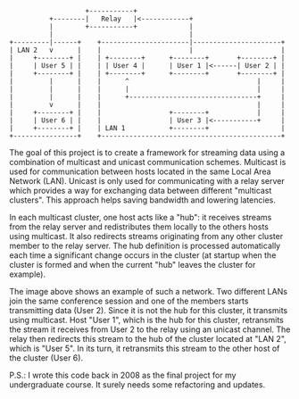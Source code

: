                        +-----------+
              +--------|   Relay   |<------------+
              |        +-----------+             |
              |                                  |
    +---------|------+    +----------------------|----------------------+
    | LAN 2   v      |    |                      |                      |
    |     +--------+ |    | +--------+      +--------+       +--------+ |
    |     | User 5 | |    | | User 4 |      | User 1 |<------| User 2 | |
    |     +--------+ |    | +--------+      +--------+       +--------+ |
    |         |      |    |      ^                                |     |
    |         |      |    |      |                                |     |
    |         |      |    |      +--------------------------------+     |
    |         v      |    |                                       |     |
    |     +--------+ |    |                 +--------+            |     |
    |     | User 6 | |    |                 | User 3 |<-----------+     |
    |     +--------+ |    | LAN 1           +--------+                  |
    +----------------+    +---------------------------------------------+
    
The goal of this project is to create a framework for streaming data using a combination of multicast and unicast communication schemes. Multicast is used for communication between hosts located in the same Local Area Network (LAN). Unicast is only used for communicating with a relay server which provides a way for exchanging data between different "multicast clusters". This approach helps saving bandwidth and lowering latencies.

In each multicast cluster, one host acts like a "hub": it receives streams from the relay server and redistributes them locally to the others hosts using multicast. It also redirects streams originating from any other cluster member to the relay server. The hub definition is processed automatically each time a significant change occurs in the cluster (at startup when the cluster is formed and when the current "hub" leaves the cluster for example).

The image above shows an example of such a network. Two different LANs join the same conference session and one of the members starts transmitting data (User 2). Since it is not the hub for this cluster, it transmits using multicast. Host "User 1", which is the hub for this cluster, retransmits the stream it receives from User 2 to the relay using an unicast channel. The relay then redirects this stream to the hub of the cluster located at "LAN 2", which is "User 5". In its turn, it retransmits this stream to the other host of the cluster (User 6).

P.S.: I wrote this code back in 2008 as the final project for my undergraduate course. It surely needs some refactoring and updates.
